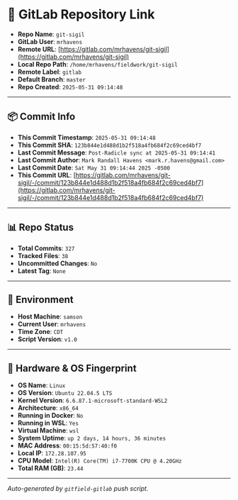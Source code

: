 # 🔗 GitLab Repository Link

- **Repo Name**: `git-sigil`
- **GitLab User**: `mrhavens`
- **Remote URL**: [https://gitlab.com/mrhavens/git-sigil](https://gitlab.com/mrhavens/git-sigil)
- **Local Repo Path**: `/home/mrhavens/fieldwork/git-sigil`
- **Remote Label**: `gitlab`
- **Default Branch**: `master`
- **Repo Created**: `2025-05-31 09:14:48`

---

## 📦 Commit Info

- **This Commit Timestamp**: `2025-05-31 09:14:48`
- **This Commit SHA**: `123b844e1d488d1b2f518a4fb684f2c69ced4bf7`
- **Last Commit Message**: `Post-Radicle sync at 2025-05-31 09:14:41`
- **Last Commit Author**: `Mark Randall Havens <mark.r.havens@gmail.com>`
- **Last Commit Date**: `Sat May 31 09:14:44 2025 -0500`
- **This Commit URL**: [https://gitlab.com/mrhavens/git-sigil/-/commit/123b844e1d488d1b2f518a4fb684f2c69ced4bf7](https://gitlab.com/mrhavens/git-sigil/-/commit/123b844e1d488d1b2f518a4fb684f2c69ced4bf7)

---

## 📊 Repo Status

- **Total Commits**: `327`
- **Tracked Files**: `38`
- **Uncommitted Changes**: `No`
- **Latest Tag**: `None`

---

## 🧽 Environment

- **Host Machine**: `samson`
- **Current User**: `mrhavens`
- **Time Zone**: `CDT`
- **Script Version**: `v1.0`

---

## 🧬 Hardware & OS Fingerprint

- **OS Name**: `Linux`
- **OS Version**: `Ubuntu 22.04.5 LTS`
- **Kernel Version**: `6.6.87.1-microsoft-standard-WSL2`
- **Architecture**: `x86_64`
- **Running in Docker**: `No`
- **Running in WSL**: `Yes`
- **Virtual Machine**: `wsl`
- **System Uptime**: `up 2 days, 14 hours, 36 minutes`
- **MAC Address**: `00:15:5d:57:40:f0`
- **Local IP**: `172.28.107.95`
- **CPU Model**: `Intel(R) Core(TM) i7-7700K CPU @ 4.20GHz`
- **Total RAM (GB)**: `23.44`

---

_Auto-generated by `gitfield-gitlab` push script._
